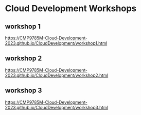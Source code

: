 # Cloud Development Workshops
## workshop 1
https://CMP9785M-Cloud-Development-2023.github.io/CloudDevelopment/workshop1.html
## workshop 2
https://CMP9785M-Cloud-Development-2023.github.io/CloudDevelopment/workshop2.html
## workshop 3
https://CMP9785M-Cloud-Development-2023.github.io/CloudDevelopment/workshop3.html

